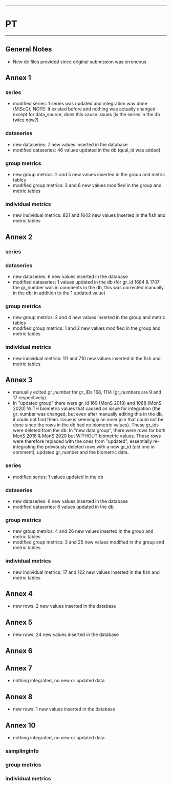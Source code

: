 -----------------------------------------------------------
# PT
-----------------------------------------------------------

## General Notes
* New dc files provided since original submission was erroneous

## Annex 1

### series
* modified series: 1 series was updated and integration was done (MiScG); NOTE: It existed before and nothing was actually changed except for data_source, does this cause issues (is the series in the db twice now?) 

### dataseries
* new dataseries:  7 new values inserted in the database
* modified dataseries: 46 values updated in the db (qual_id was added)
### group metrics
* new group metrics:  2 and 5 new values inserted in the group and metric tables
* modified group metrics:   3 and 6 new values modified in the group and metric tables

### individual metrics
* new individual metrics: 821 and 1642 new values inserted in the fish and metric tables
  
## Annex 2

### series

### dataseries
* new dataseries: 6 new values inserted in the database
* modified dataseries: 1 values updated in the db (for gr_id 1684 & 1707 the gr_number was in comments in the db, this was corrected manually in the db; in addition to the 1 updated value)
  
### group metrics
* new group metrics: 2 and 4 new values inserted in the group and metric tables
* modified group metrics: 1 and 2 new values modified in the group and metric tables

### individual metrics
* new individual metrics: 111 and 710 new values inserted in the fish and metric tables

## Annex 3

* manually edited gr_number for gr_IDs 168, 1114 (gr_numbers are 9 and 17 respectively)
* In "updated group" there were gr_id 169 (MonS 2018) and 1068 (MonS 2020) WITH biometric values that caused an issue for integration (the gr_number was changed, but even after manually editing this in the db, it could not find them. Issue is seemingly an inner join that could not be done since the rows in the db had no biometric values). These gr_ids were deleted from the db. In "new data group", there were rows for both MonS 2018 & MonS 2020 but WITHOUT biometric values. These rows were therefore replaced with the ones from "updated", essentially re-integrating the previously deleted rows with a new gr_id (old one in comment), updated gr_number and the biometric data.

### series
* modified series: 1 values updated in the db
  
### dataseries
* new dataseries: 6 new values inserted in the database 
* modified dataseries: 6 values updated in the db

### group metrics
* new group metrics: 4 and 26 new values inserted in the group and metric tables
* modified group metrics: 3 and 25 new values modified in the group and metric tables

### individual metrics
* new individual metrics: 17 and 122 new values inserted in the fish and metric tables


## Annex 4
*  new rows: 2 new values inserted in the database


## Annex 5
* new rows: 24 new values inserted in the database


## Annex 6



## Annex 7
* nothing integrated, no new or updated data


## Annex 8
* new rows: 1 new values inserted in the database


## Annex 10
* nothing integrated, no new or updated data

### samplinginfo


### group metrics


### individual metrics

